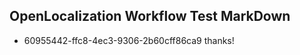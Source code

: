 ## OpenLocalization Workflow Test MarkDown
* 60955442-ffc8-4ec3-9306-2b60cff86ca9 
thanks!<!--HONumber=Mar16_HO2-->
